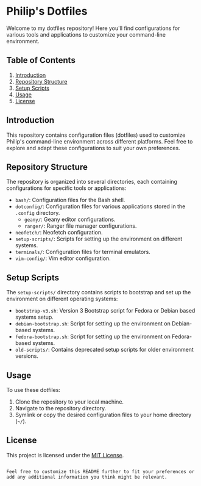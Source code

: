 # Philip's Dotfiles

Welcome to my dotfiles repository! Here you'll find configurations for various tools and applications to customize your command-line environment.

## Table of Contents
1. [Introduction](#introduction)
2. [Repository Structure](#repository-structure)
3. [Setup Scripts](#setup-scripts)
4. [Usage](#usage)
5. [License](#license)

## Introduction
This repository contains configuration files (dotfiles) used to customize Philip's command-line environment across different platforms. Feel free to explore and adapt these configurations to suit your own preferences.

## Repository Structure
The repository is organized into several directories, each containing configurations for specific tools or applications:

- `bash/`: Configuration files for the Bash shell.
- `dotconfig/`: Configuration files for various applications stored in the `.config` directory.
  - `geany/`: Geany editor configurations.
  - `ranger/`: Ranger file manager configurations.
- `neofetch/`: Neofetch configuration.
- `setup-scripts/`: Scripts for setting up the environment on different systems.
- `terminals/`: Configuration files for terminal emulators.
- `vim-config/`: Vim editor configuration.

## Setup Scripts
The `setup-scripts/` directory contains scripts to bootstrap and set up the environment on different operating systems:
- `bootstrap-v3.sh`: Version 3 Bootstrap script for Fedora or Debian based systems setup.
- `debian-bootstrap.sh`: Script for setting up the environment on Debian-based systems.
- `fedora-bootstrap.sh`: Script for setting up the environment on Fedora-based systems.
- `old-scripts/`: Contains deprecated setup scripts for older environment versions.

## Usage
To use these dotfiles:
1. Clone the repository to your local machine.
2. Navigate to the repository directory.
3. Symlink or copy the desired configuration files to your home directory (`~/`).

## License
This project is licensed under the [MIT License](LICENSE).
```

Feel free to customize this README further to fit your preferences or add any additional information you think might be relevant.
